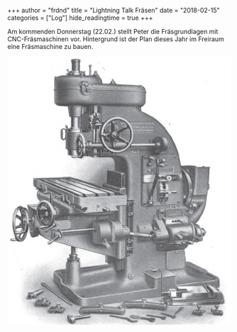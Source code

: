 +++
author = "frdnd"
title = "Lightning Talk Fräsen"
date = "2018-02-15"
categories = ["Log"]
hide_readingtime = true
+++

Am kommenden Donnerstag (22.02.) stellt Peter die Fräsgrundlagen mit CNC-Fräsmaschinen vor. Hintergrund ist der Plan dieses Jahr im Freiraum eine Fräsmaschine zu bauen.

![milling](milling.jpg)
